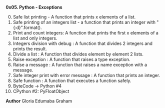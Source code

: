 **0x05. Python - Exceptions**

0. Safe list printing - A function that prints x elements of a list.
1. Safe printing of an integers list - a function that prints an integer with "{:d}".format().
2. Print and count integers: A function that prints the first x elements of a list and only integers.
3. Integers division with debug : A function that divides 2 integers and prints the result.
4. Divide a list : A function that divides element by element 2 lists.
5. Raise exception : A function that raises a type exception.
6. Raise a message : A function that raises a name exception with a message.
7. Safe integer print with error message : A function that prints an integer.
8. Safe function : A function that executes a function safely.
9. ByteCode -> Python #4
10. CPython #2: PyFloatObject


**Author**
Gloria Edumaba Graham
